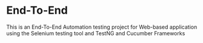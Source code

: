 # End-To-End
This is an End-To-End Automation testing project for Web-based application using the Selenium testing tool and TestNG and Cucumber Frameworks

